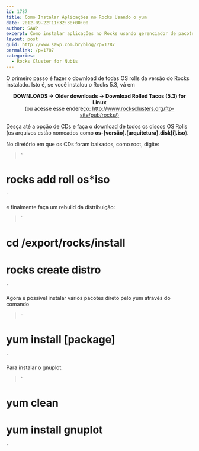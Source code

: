 ```yaml
---
id: 1787
title: Como Instalar Aplicações no Rocks Usando o yum
date: 2012-09-22T11:32:38+00:00
author: SAWP
excerpt: Como instalar aplicações no Rocks usando gerenciador de pacotes o yum, usado no CentOS. Note que essas aplicações podem funcionar somente no frontend.
layout: post
guid: http://www.sawp.com.br/blog/?p=1787
permalink: /p=1787
categories:
  - Rocks Cluster for Nubis
---
```

O primeiro passo é fazer o download de todas OS rolls da versão do Rocks instalado. Isto é, se você instalou o Rocks 5.3, vá em 

<center>
  <strong>DOWNLOADS → Older downloads → Download Rolled Tacos (5.3) for Linux</strong> <br /> (ou acesse esse endereço: <a href="http://www.rocksclusters.org/ftp-site/pub/rocks/" target=_blank>http://www.rocksclusters.org/ftp-site/pub/rocks/)</a>
</center>

Desça até a opção de CDs e faça o download de todos os discos OS Rolls (os arquivos estão nomeados como **os-[versão].[arquitetura].disk[i].iso**). 

No diretório em que os CDs foram baixados, como root, digite:

> `<br />
# rocks add roll os*iso<br />
` 

e finalmente faça um rebuild da distribuição:

> `<br />
# cd /export/rocks/install<br />
# rocks create distro<br />
` 

Agora é possível instalar vários pacotes direto pelo yum através do comando

> `<br />
# yum install [package]<br />
` 

Para instalar o gnuplot:

> `<br />
# yum clean<br />
# yum install gnuplot<br />
`
